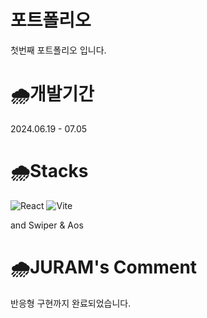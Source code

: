 # 포트폴리오
첫번째 포트폴리오 입니다.

# 🌧개발기간
2024.06.19 - 07.05

#  🌧Stacks
![React](https://img.shields.io/badge/react-%2320232a.svg?style=for-the-badge&logo=react&logoColor=%2361DAFB)
![Vite](https://img.shields.io/badge/vite-%23646CFF.svg?style=for-the-badge&logo=vite&logoColor=white)

and Swiper & Aos

#  🌧JURAM's Comment
반응형 구현까지 완료되었습니다.
